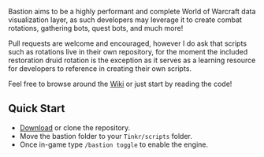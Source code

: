 Bastion aims to be a highly performant and complete World of Warcraft data visualization layer, as such developers may
leverage it to create combat rotations, gathering bots, quest bots, and much more!

Pull requests are welcome and encouraged, however I do ask that scripts such as rotations live in their own repository, 
for the moment the included restoration druid rotation is the exception as it serves as a learning resource for developers
to reference in creating their own scripts. 

Feel free to browse around the [Wiki](https://git.tinkr.site/4n0n/bastion/wiki) or just start by reading the code!

## Quick Start
- [Download](https://git.tinkr.site/4n0n/bastion/archive/main.zip) or clone the repository. 
- Move the bastion folder to your `Tinkr/scripts` folder. 
- Once in-game type `/bastion toggle` to enable the engine. 